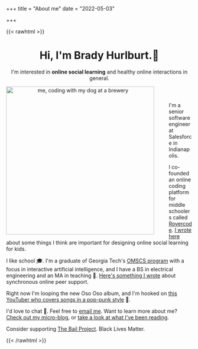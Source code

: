 +++
title = "About me"
date = "2022-05-03"

+++

{{< rawhtml >}}

<header>
  <h1>Hi, I'm Brady Hurlburt.<span class="wave">👋 </span></h1>

  <p>
    I'm interested in <strong>online social learning</strong> and healthy online interactions in general.
  </p>
  <img
    height="400px;"
    src="https://i.imgur.com/CqTNsut.jpg"
    alt="me, coding with my dog at a brewery"
    style="float: left; margin: 0px 40px 10px 0;"
  />
</header>

<section>
  <p>
    I'm a senior software engineer at Salesforce in Indianapolis.
  </p>
  <p>
    I co-founded an online coding platform for middle
    schoolers called <a href="https://rovercode.com">Rovercode</a>.
    <a href="/micro/rovercode-ed-design-principles">I wrote here</a>
    about some things I think are important for designing online social learning
    for kids.
  </p>
  <p>
    I like school 🎓. I'm a graduate of Georgia Tech's
    <a href="https://twitter.com/GTOMSCS">OMSCS program</a> with a focus in
    interactive artificial intelligence, and I have a BS in electrical engineering and an MA in
    teaching 📜.
    <a href="/pdfs/peer-support-2018.pdf">
      Here's something I wrote</a
    >
    about synchronous online peer support.
  </p>
  <p>
     Right now I'm looping the new Oso Oso album, and I'm hooked on <a href="https://www.youtube.com/channel/UCy3jC5OdSSrrkbe_496i6gQ"> this YouTuber who covers songs in a pop-punk style</a> 🎸.
  </p>
  <p>
    I'd love to chat 💬. Feel free to <a href = "mailto: brady.hurlburt@protonmail.com">email me</a>.
    Want to learn more about me? <a href="/micro/">Check out my micro-blog</a>,
	or <a href="/tags/books">take a look at what I've been reading</a>.
  </p>
  <p>
    Consider supporting <a href="https://bailproject.org/faq/">The Bail Project</a>.
    Black Lives Matter.
  </p>
</section>

{{< /rawhtml >}}
